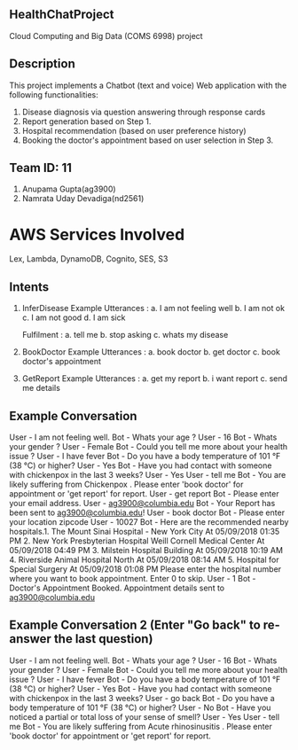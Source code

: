## HealthChatProject
Cloud Computing and Big Data (COMS 6998) project

## Description
This project implements a Chatbot (text and voice) Web application with the following functionalities:
1. Disease diagnosis via question answering through response cards
2. Report generation based on Step 1. 
3. Hospital recommendation (based on user preference history)
4. Booking the doctor's appointment based on user selection in Step 3.

## Team ID: 11
1. Anupama Gupta(ag3900)
2. Namrata Uday Devadiga(nd2561)

# AWS Services Involved
Lex, Lambda, DynamoDB, Cognito, SES, S3

## Intents
1. InferDisease
   Example Utterances :
   a. I am not feeling well
   b. I am not ok
   c. I am not good
   d. I am sick
   
   Fulfilment :
   a. tell me
   b. stop asking
   c. whats my disease
   
2. BookDoctor
   Example Utterances :
   a. book doctor
   b. get doctor
   c. book doctor's appointment
  
3. GetReport
   Example Utterances :
   a. get my report
   b. i want report
   c. send me details

## Example Conversation
User - I am not feeling well.
Bot - Whats your age ?
User - 16
Bot - Whats your gender ?
User - Female
Bot - Could you tell me more about your health issue ?
User - I have fever
Bot - Do you have a body temperature of 101 °F (38 °C) or higher?
User - Yes
Bot - Have you had contact with someone with chickenpox in the last 3 weeks?
User - Yes
User - tell me
Bot - You are likely suffering from Chickenpox . Please enter 'book doctor' for appointment or 'get report' for report.
User - get report
Bot - Please enter your email address.
User - ag3900@columbia.edu
Bot - Your Report has been sent to ag3900@columbia.edu!
User - book doctor 
Bot - Please enter your location zipcode
User - 10027
Bot - Here are the recommended nearby hospitals.1. The Mount Sinai Hospital - New York City At 05/09/2018 01:35 PM 2. New York Presbyterian Hospital Weill Cornell Medical Center At 05/09/2018 04:49 PM 3. Milstein Hospital Building At 05/09/2018 10:19 AM 4. Riverside Animal Hospital North At 05/09/2018 08:14 AM 5. Hospital for Special Surgery At 05/09/2018 01:08 PM Please enter the hospital number where you want to book appointment. Enter 0 to skip.
User - 1
Bot - Doctor's Appointment Booked. Appointment details sent to ag3900@columbia.edu

## Example Conversation 2 (Enter "Go back" to re-answer the last question)
User - I am not feeling well.
Bot - Whats your age ?
User - 16
Bot - Whats your gender ?
User - Female
Bot - Could you tell me more about your health issue ?
User - I have fever
Bot - Do you have a body temperature of 101 °F (38 °C) or higher?
User - Yes
Bot - Have you had contact with someone with chickenpox in the last 3 weeks?
User - go back
Bot - Do you have a body temperature of 101 °F (38 °C) or higher?
User - No
Bot - Have you noticed a partial or total loss of your sense of smell?
User - Yes
User - tell me
Bot - You are likely suffering from Acute rhinosinusitis . Please enter 'book doctor' for appointment or 'get report' for report.

